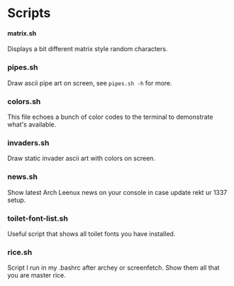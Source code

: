 # Scripts

#### matrix.sh
Displays a bit different matrix style random characters.

### pipes.sh
Draw ascii pipe art on screen, see ```pipes.sh -h``` for more.

### colors.sh
This file echoes a bunch of color codes to the terminal to demonstrate what's available.

### invaders.sh
Draw static invader ascii art with colors on screen.

### news.sh
Show latest Arch Leenux news on your console in case update rekt ur 1337 setup.

### toilet-font-list.sh
Useful script that shows all toilet fonts you have installed.

### rice.sh
Script I run in my .bashrc after archey or screenfetch. Show them all that you are master rice.
